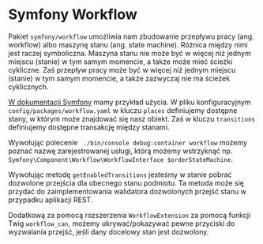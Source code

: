 # Symfony Workflow

Pakiet `symfony/workflow` umożliwia nam zbudowanie przepływu pracy (ang. workflow) albo maszynę stanu (ang. state machine).
Różnica między nimi jest raczej symboliczna. Maszyna stanu nie może być w więcej niż jednym miejscu (stanie) w tym samym momencie, a także może mieć ścieżki cykliczne. Zaś przepływ pracy może być w więcej niż jednym miejscu (stanie) w tym samym momencie, a także zazwyczaj nie ma ścieżek cyklicznych.

[W dokumentacji Symfony](https://symfony.com/doc/current/workflow/workflow-and-state-machine.html) mamy przykład użycia. W pliku konfiguracyjnym `config/packages/workflow.yaml` w kluczu `places` definiujemy dostępne stany, w którym może znajdować się nasz obiekt. Zaś w kluczu `transitions` definiujemy dostępne transakcję między stanami.

Wywołując polecenie ` ./bin/console debug:container workflow` możemy poznać nazwę zarejestrowanej usługi, którą możemy wstrzyknąć np. `Symfony\Component\Workflow\WorkflowInterface $orderStateMachine`.

Wywołując metodę `getEnabledTransitions` jesteśmy w stanie pobrać dozwolone przejścia dla obecnego stanu podmiotu. Ta metoda może się przydać do zaimplementowania walidatora dozwolonych przejść stanu w przypadku aplikacji REST.

Dodatkową za pomocą rozszerzenia `WorkflowExtension` za pomocą funkcji Twig `workflow_can`, możemy ukrywać/pokazywać pewne przyciski do wyzwalania przejść, jeśli dany docelowy stan jest dozwolony.
